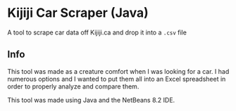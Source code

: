 # Kijiji Car Scraper (Java)
A tool to scrape car data off Kijiji.ca and drop it into a `.csv` file

## Info
This tool was made as a creature comfort when I was looking for a car. I had numerous options and I wanted to put them all into an Excel spreadsheet in order to properly analyze and compare them.

This tool was made using Java and the NetBeans 8.2 IDE.
